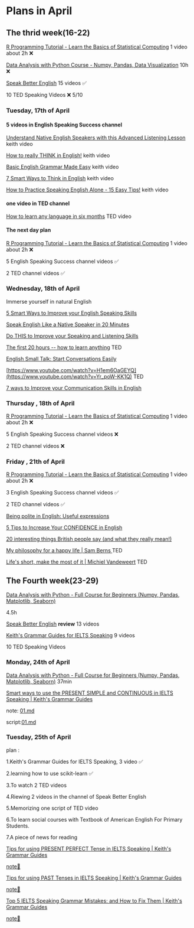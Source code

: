 
# Plans in April

## The thrid week(16-22)

[R Programming Tutorial - Learn the Basics of Statistical Computing](https://www.youtube.com/watch?v=_V8eKsto3Ug) 1 video about 2h ❌

[Data Analysis with Python Course - Numpy, Pandas, Data Visualization](https://www.youtube.com/watch?v=GPVsHOlRBBI)  10h ❌

[Speak Better English](https://www.youtube.com/@EnglishSpeakingSuccess) 15 videos ✅

10 TED Speaking Videos ❌ 5/10

###  Tuesday, 17th of April

#### 5 videos in English Speaking Success channel

[Understand Native English Speakers with this Advanced Listening Lesson](https://www.youtube.com/watch?v=D6_qpaSxAQc) keith video 

[How to really THINK in English!](https://www.youtube.com/watch?v=6HhzNgiK_CE) keith video

[Basic English Grammar Made Easy](https://www.youtube.com/watch?v=28vxXnY3PL4) keith video

[7 Smart Ways to Think in English](https://www.youtube.com/watch?v=l2Z1_wNTmJc) keith  video

[How to Practice Speaking English Alone - 15 Easy Tips!](https://www.youtube.com/watch?v=9gpmxN5SlNM) keith  video

#### one video in TED channel

[How to learn any language in six months](https://www.youtube.com/watch?v=d0yGdNEWdn0) TED video

#### The next day plan

[R Programming Tutorial - Learn the Basics of Statistical Computing](https://www.youtube.com/watch?v=_V8eKsto3Ug) 1 video about 2h ❌

5 English Speaking Success channel videos ✅

2 TED channel videos  ✅

###  Wednesday, 18th of April

Immerse yourself in natural English

[5 Smart Ways to Improve your English Speaking Skills](https://www.youtube.com/watch?v=MdUkC7Vz3rg)

[Speak English Like a Native Speaker in 20 Minutes](https://www.youtube.com/watch?v=Whetyw1aUyU)

[Do THIS to Improve your Speaking and Listening Skills](https://www.youtube.com/watch?v=52MSH5pmHk0)

[The first 20 hours -- how to learn anything](https://www.youtube.com/watch?v=5MgBikgcWnY) TED

[English Small Talk: Start Conversations Easily](https://www.youtube.com/watch?v=H1em6OaGEYQ)

[https://www.youtube.com/watch?v=H1em6OaGEYQ](https://www.youtube.com/watch?v=Yr_poW-KK1Q) TED

[7 ways to Improve your Communication Skills in English](https://www.youtube.com/watch?v=aQcj7K33MX4)


###  Thursday , 18th of April

[R Programming Tutorial - Learn the Basics of Statistical Computing](https://www.youtube.com/watch?v=_V8eKsto3Ug) 1 video about 2h ❌

5 English Speaking Success channel videos ❌

2 TED channel videos ❌

### Friday , 21th of April 

[R Programming Tutorial - Learn the Basics of Statistical Computing](https://www.youtube.com/watch?v=_V8eKsto3Ug) 1 video about 2h ❌

3 English Speaking Success channel videos  ✅

2 TED channel videos ✅

[Being polite in English: Useful expressions](https://www.youtube.com/watch?v=ii3Lkha7Hvw)

[5 Tips to Increase Your CONFIDENCE in English](https://www.youtube.com/watch?v=WeIc_f4Czys)

[20 interesting things British people say (and what they really mean!)](https://www.youtube.com/watch?v=SAqq3crdQ9Q)

[My philosophy for a happy life | Sam Berns ](https://www.youtube.com/watch?v=36m1o-tM05g) TED

[Life's short, make the most of it | Michiel Vandeweert](https://www.youtube.com/watch?v=lFZvLeMbJ_U) TED

## The Fourth week(23-29)

[Data Analysis with Python - Full Course for Beginners (Numpy, Pandas, Matplotlib, Seaborn)](https://www.youtube.com/watch?v=r-uOLxNrNk8)

4.5h

[Speak Better English](https://www.youtube.com/playlist?list=PLdz6EbLJcjJ9ixS2JC_DDFekyC_jTeVLL) **review** 13 videos

[Keith's Grammar Guides for IELTS Speaking](https://www.youtube.com/playlist?list=PLdz6EbLJcjJ9o-9ttcV-8vtRu0gdww4Tj) 9 videos

10 TED Speaking Videos 

### Monday, 24th of April

[Data Analysis with Python - Full Course for Beginners (Numpy, Pandas, Matplotlib, Seaborn)](https://www.youtube.com/watch?v=r-uOLxNrNk8) 37min 

[Smart ways to use the PRESENT SIMPLE and CONTINUOUS in IELTS Speaking | Keith's Grammar Guides](https://www.youtube.com/watch?v=FmIvoj4MIHI)

note: [01.md](https://github.com/fltenwall/The-English-For-Programmer/tree/main/900/Notes)

script:[01.md](https://github.com/fltenwall/The-English-For-Programmer/blob/main/900/Scripts/01%20Smart%20ways%20to%20use%20the%20PRESENT%20SIMPLE%20and%20CONTINUOUS%20in%20IELTS%20Speaking.md)

### Tuesday, 25th of April 

plan : 

1.Keith's Grammar Guides for IELTS Speaking, 3 video ✅

2.learning how to use scikit-learn ✅

3.To watch 2 TED videos 

4.Riewing 2 videos in the channel of Speak Better English

5.Memorizing one script of TED video

6.To learn social courses with Textbook of American English For Primary Students.

7.A piece of news for reading 

[Tips for using PRESENT PERFECT Tense in IELTS Speaking | Keith's Grammar Guides](https://www.youtube.com/watch?v=HfmTfekKt8g)

[note📒](https://github.com/fltenwall/The-English-For-Programmer/blob/main/900/Notes/02%20Tips%20for%20using%20PRESENT%20PERFECT%20Tense%20in%20IELTS%20Speaking.md)

[Tips for using PAST Tenses in IELTS Speaking | Keith's Grammar Guides](https://www.youtube.com/watch?v=0A4sjPj0LZo)

[note📒](https://github.com/fltenwall/The-English-For-Programmer/blob/main/900/Notes/03%20Tips%20for%20using%20PAST%20Tenses%20in%20IELTS%20Speaking.md)

[Top 5 IELTS Speaking Grammar Mistakes: and How to Fix Them | Keith's Grammar Guides](https://www.youtube.com/watch?v=b5ltukSgXRs)

[note📒](https://github.com/fltenwall/The-English-For-Programmer/blob/main/900/Notes/04%20Top%205%20IELTS%20Speaking%20Grammar%20Mistakes.md)






